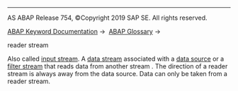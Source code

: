   

* * *

AS ABAP Release 754, ©Copyright 2019 SAP SE. All rights reserved.

[ABAP Keyword Documentation](https://help.sap.com/doc/abapdocu_754_index_htm/7.54/en-US/abenabap.htm) →  [ABAP Glossary](https://help.sap.com/doc/abapdocu_754_index_htm/7.54/en-US/abenabap_glossary.htm) → 

reader stream

Also called [input stream](https://help.sap.com/doc/abapdocu_754_index_htm/7.54/en-US/abeninput_stream_glosry.htm "Glossary Entry"). A [data stream](https://help.sap.com/doc/abapdocu_754_index_htm/7.54/en-US/abendata_stream_glosry.htm "Glossary Entry") associated with a [data source](https://help.sap.com/doc/abapdocu_754_index_htm/7.54/en-US/abendata_source_glosry.htm "Glossary Entry") or a [filter stream](https://help.sap.com/doc/abapdocu_754_index_htm/7.54/en-US/abenfilter_stream_glosry.htm "Glossary Entry") that reads data from another stream . The direction of a reader stream is always away from the data source. Data can only be taken from a reader stream.